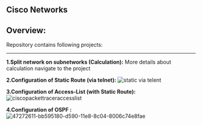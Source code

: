 Cisco Networks
---
Overview:
---
 
Repository contains following projects:

---
**1.Split network on subnetworks (Calculation):**
More details about calculation navigate to the project


**2.Configuration of Static Route (via telnet):**
![static via telent](https://user-images.githubusercontent.com/26840848/47269927-ef228000-d56c-11e8-9aa2-7ee285a523c0.gif)

**3.Configuration of Access-List (with Static Route):**
![ciscopackettraceraccesslist](https://user-images.githubusercontent.com/26840848/47270005-2a717e80-d56e-11e8-8d90-d88c5ed2ee66.png)



**4.Configuration of OSPF :**
![47272611-bb595180-d590-11e8-8c04-8006c74e8fae](https://user-images.githubusercontent.com/26840848/47272902-cca45d00-d594-11e8-94fc-cc13f4c711e6.png)



